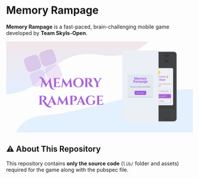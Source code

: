 # Memory Rampage

**Memory Rampage** is a fast-paced, brain-challenging mobile game developed by **Team SkyIs-Open**.

![Memory Rampage Screenshot](game_pics/FeatureGraphic.png)


## ⚠️ About This Repository

This repository contains **only the source code** (`lib/` folder and assets) required for the game along with the pubspec file.
